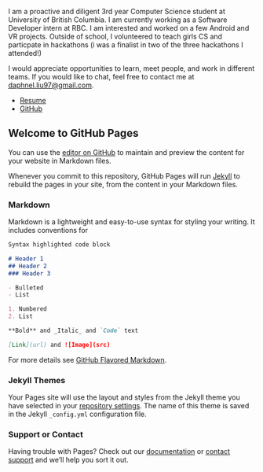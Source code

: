 I am a proactive and diligent 3rd year Computer Science student at University of British Columbia. I am currently working as a Software Developer intern at RBC. I am interested and worked on a few Android and VR projects. Outside of school, I volunteered to teach girls CS and particpate in hackathons (i was a finalist in two of the three hackathons I attended!) 

I would appreciate opportunities to learn, meet people, and work in different teams. If you would like to chat, feel free to contact me at daphnel.liu97@gmail.com. 

- [Resume](https://dropbox.com/s/bx2afwmxu4brbq7/Daphne%20Liu_Resume.pdf?dl=0)
- [GitHub](github.com/daphliu)

## Welcome to GitHub Pages

You can use the [editor on GitHub](https://github.com/daphliu/daphliu.github.io/edit/master/index.md) to maintain and preview the content for your website in Markdown files.

Whenever you commit to this repository, GitHub Pages will run [Jekyll](https://jekyllrb.com/) to rebuild the pages in your site, from the content in your Markdown files.

### Markdown

Markdown is a lightweight and easy-to-use syntax for styling your writing. It includes conventions for

```markdown
Syntax highlighted code block

# Header 1
## Header 2
### Header 3

- Bulleted
- List

1. Numbered
2. List

**Bold** and _Italic_ and `Code` text

[Link](url) and ![Image](src)
```

For more details see [GitHub Flavored Markdown](https://guides.github.com/features/mastering-markdown/).

### Jekyll Themes

Your Pages site will use the layout and styles from the Jekyll theme you have selected in your [repository settings](https://github.com/daphliu/daphliu.github.io/settings). The name of this theme is saved in the Jekyll `_config.yml` configuration file.

### Support or Contact

Having trouble with Pages? Check out our [documentation](https://help.github.com/categories/github-pages-basics/) or [contact support](https://github.com/contact) and we’ll help you sort it out.

